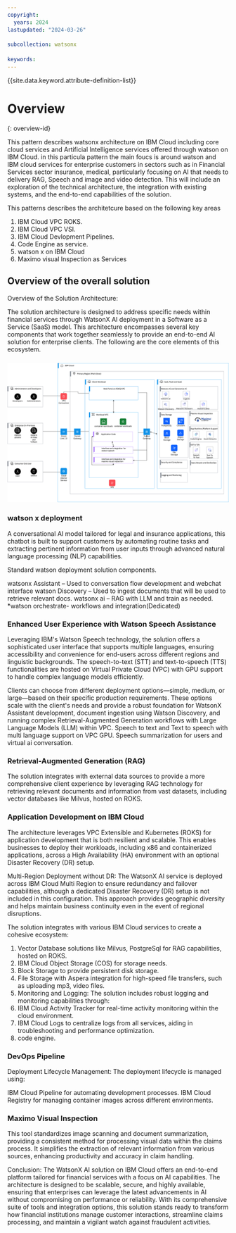 ```yaml
---
copyright:
  years: 2024
lastupdated: "2024-03-26"

subcollection: watsonx

keywords:
---
```


{{site.data.keyword.attribute-definition-list}}

# Overview

{: overview-id}

This pattern describes watsonx architecture on IBM Cloud including core cloud services and Artificial Intelligence services offered through watson on IBM Cloud. in this particula pattern the main foucs is around watson and IBM cloud services for enterprise customers in sectors such as in Financial Services sector insurance, medical, particularly focusing on AI that needs to delivery RAG, Speech and image and video detection. This will include an exploration of the technical architecture, the integration with existing systems, and the end-to-end capabilities of the solution.

This patterns describes the architetcure based on the following key areas

1.  IBM Cloud VPC ROKS.
2.  IBM Cloud VPC VSI.
3.  IBM Cloud Devlopment Pipelines.
4.  Code Engine as service.
5.  watson x on IBM Cloud
6.  Maximo visual Inspection as Services

## Overview of the overall solution

Overview of the Solution Architecture:

The solution architecture is designed to address specific needs within financial services through WatsonX AI deployment in a Software as a Service (SaaS) model. This architecture encompasses several key components that work together seamlessly to provide an end-to-end AI solution for enterprise clients. The following are the core elements of this ecosystem.


### ![](image/watsonx-surround-pattern-design-overview.drawio.svg)

### watson x deployment

A conversational AI model tailored for legal and insurance applications, this chatbot is built to support customers by automating routine tasks and extracting pertinent information from user inputs through advanced natural language processing (NLP) capabilities.

Standard watson deployment solution components.

watsonx Assistant – Used to conversation flow development and webchat interface watson Discovery – Used to ingest documents that will be used to retrieve relevant docs. watsonx ai – RAG with LLM and train as needed. \*watson orchestrate- workflows and integration(Dedicated)

### Enhanced User Experience with Watson Speech Assistance

Leveraging IBM's Watson Speech technology, the solution offers a sophisticated user interface that supports multiple languages, ensuring accessibility and convenience for end-users across different regions and linguistic backgrounds. The speech-to-text (STT) and text-to-speech (TTS) functionalities are hosted on Virtual Private Cloud (VPC) with GPU support to handle complex language models efficiently.

Clients can choose from different deployment options—simple, medium, or large—based on their specific production requirements. These options scale with the client's needs and provide a robust foundation for WatsonX Assistant development, document ingestion using Watson Discovery, and running complex Retrieval-Augmented Generation workflows with Large Language Models (LLM) within VPC. Speech to text and Text to speech with multi language support on VPC GPU. Speech summarization for users and virtual ai conversation.

### Retrieval-Augmented Generation (RAG)

The solution integrates with external data sources to provide a more comprehensive client experience by leveraging RAG technology for retrieving relevant documents and information from vast datasets, including vector databases like Milvus, hosted on ROKS.

### Application Development on IBM Cloud

The architecture leverages VPC Extensible and Kubernetes (ROKS) for application development that is both resilient and scalable. This enables businesses to deploy their workloads, including x86 and containerized applications, across a High Availability (HA) environment with an optional Disaster Recovery (DR) setup.

Multi-Region Deployment without DR: The WatsonX AI service is deployed across IBM Cloud Multi Region to ensure redundancy and failover capabilities, although a dedicated Disaster Recovery (DR) setup is not included in this configuration. This approach provides geographic diversity and helps maintain business continuity even in the event of regional disruptions.

The solution integrates with various IBM Cloud services to create a cohesive ecosystem:

1.  Vector Database solutions like Milvus, PostgreSql for RAG capabilities, hosted on ROKS.
2.  IBM Cloud Object Storage (COS) for storage needs.
3.  Block Storage to provide persistent disk storage.
4.  File Storage with Aspera integration for high-speed file transfers, such as uploading mp3, video files.
5.  Monitoring and Logging: The solution includes robust logging and monitoring capabilities through:
6.  IBM Cloud Activity Tracker for real-time activity monitoring within the cloud environment.
7.  IBM Cloud Logs to centralize logs from all services, aiding in troubleshooting and performance optimization.
8.  code engine.

### DevOps Pipeline

Deployment Lifecycle Management: The deployment lifecycle is managed using:

IBM Cloud Pipeline for automating development processes. IBM Cloud Registry for managing container images across different environments.

### Maximo Visual Inspection

This tool standardizes image scanning and document summarization, providing a consistent method for processing visual data within the claims process. It simplifies the extraction of relevant information from various sources, enhancing productivity and accuracy in claim handling.

Conclusion: The WatsonX AI solution on IBM Cloud offers an end-to-end platform tailored for financial services with a focus on AI capabilities. The architecture is designed to be scalable, secure, and highly available, ensuring that enterprises can leverage the latest advancements in AI without compromising on performance or reliability. With its comprehensive suite of tools and integration options, this solution stands ready to transform how financial institutions manage customer interactions, streamline claims processing, and maintain a vigilant watch against fraudulent activities.
